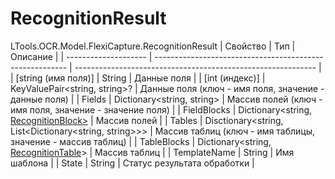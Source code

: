 # RecognitionResult

LTools.OCR.Model.FlexiCapture.RecognitionResult
| Свойство             | Тип                                                      | Описание                                                     |
| -------------------- | -------------------------------------------------------- | ------------------------------------------------------------ |
| \[string (имя поля)] | String                                                   | Данные поля                                                  |
| \[int (индекс)]      | KeyValuePair\<string, string>?                           | Данные поля (ключ - имя поля, значение - данные поля)        |
| Fields               | Dictionary\<string, string>                              | Массив полей (ключ - имя поля, значение - значение поля)     |
| FieldBlocks          | Dictionary\<string, [RecognitionBlock\>](https://docs.primo-rpa.ru/primo-rpa/g_elements/osnovnye-elementy/els_ocr/el_ocr_flexi/tipy-dannykh/recognitionblock)                    | Массив полей                                                 |
| Tables               | Disctionary\<string, List\<Dictionary\<string, string>>> | Массив таблиц (ключ - имя таблицы, значение - массив таблиц) |
| TableBlocks          | Dictionary\<string, [RecognitionTable](https://docs.primo-rpa.ru/primo-rpa/g_elements/osnovnye-elementy/els_ocr/el_ocr_flexi/tipy-dannykh/recognitiontable)>                     | Массив таблиц                                                | 
| TemplateName         | String                                                   | Имя шаблона                                                  |
| State                | String                                                   | Статус результата обработки                                  |
